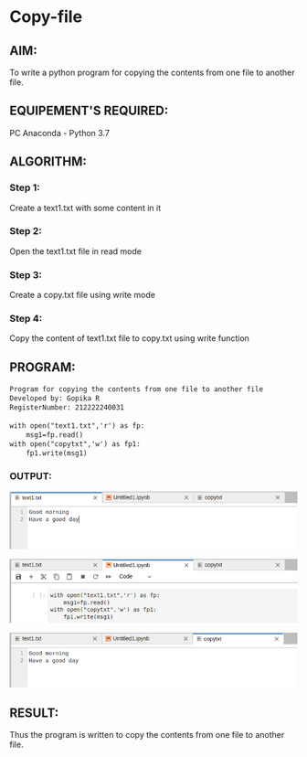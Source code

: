 # Copy-file

## AIM:
To write a python program for copying the contents from one file to another file.

## EQUIPEMENT'S REQUIRED: 
PC
Anaconda - Python 3.7

## ALGORITHM: 

### Step 1:

Create a text1.txt with some content in it

### Step 2: 

Open the text1.txt file in read mode
 
### Step 3: 

Create a copy.txt file using write mode

### Step 4:  

Copy the content of text1.txt file to copy.txt using write function


## PROGRAM:

```
Program for copying the contents from one file to another file
Developed by: Gopika R
RegisterNumber: 212222240031

with open("text1.txt",'r') as fp:
    msg1=fp.read()
with open("copytxt",'w') as fp1:
    fp1.write(msg1)

```

### OUTPUT:

![output](copyfile-1.png)

![output](copyfile-2.png)

![output](copyfile-3.png)

## RESULT:
Thus the program is written to copy the contents from one file to another file.